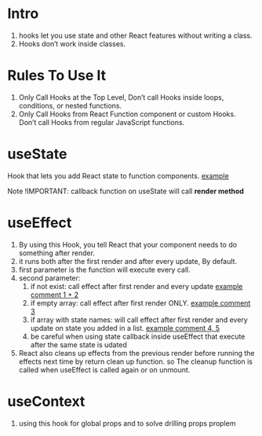 # Intro

1. hooks let you use state and other React features without writing a class.
2. Hooks don’t work inside classes.


# Rules To Use It

1. Only Call Hooks at the Top Level, Don’t call Hooks inside loops, conditions, or nested functions.
2. Only Call Hooks from React Function component or custom Hooks. Don’t call Hooks from regular JavaScript functions.

# useState

Hook that lets you add React state to function components. [example](../src/components/hooks/state.js)

Note !IMPORTANT: callback function on useState will call **render method**

# useEffect

1. By using this Hook, you tell React that your component needs to do something after render.
2. it runs both after the first render and after every update, By default.
3. first parameter is the function will execute every call.
4. second parameter:
    1. if not exist: call effect after first render and every update [example comment 1 + 2](../src/components/hooks/effect.js)
    2. if empty array: call effect after first render ONLY. [example comment 3](../src/components/hooks/effect.js)
    3. if array with state names: will call effect after first render and every update on state you added in a list. [example comment 4, 5](../src/components/hooks/effect.js)
    4. be careful when using state callback inside useEffect that execute after the same state is udated
5. React also cleans up effects from the previous render before running the effects next time by return clean up function. so The cleanup function is called when useEffect is called again or on unmount.


# useContext

1. using this hook for global props and to solve drilling props proplem 
